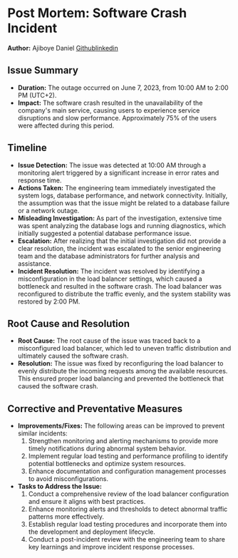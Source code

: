 # Post Mortem: Software Crash Incident

**Author:** Ajiboye Daniel [Github](https://github.com/Blackart-glitch)[linkedin](https://www.linkedin.com/in/daniel-boy%C3%A9-58366a1b4/)

## Issue Summary

- **Duration:** The outage occurred on June 7, 2023, from 10:00 AM to 2:00 PM (UTC+2).
- **Impact:** The software crash resulted in the unavailability of the company's main service, causing users to experience service disruptions and slow performance. Approximately 75% of the users were affected during this period.

## Timeline

- **Issue Detection:** The issue was detected at 10:00 AM through a monitoring alert triggered by a significant increase in error rates and response time.
- **Actions Taken:** The engineering team immediately investigated the system logs, database performance, and network connectivity. Initially, the assumption was that the issue might be related to a database failure or a network outage.
- **Misleading Investigation:** As part of the investigation, extensive time was spent analyzing the database logs and running diagnostics, which initially suggested a potential database performance issue.
- **Escalation:** After realizing that the initial investigation did not provide a clear resolution, the incident was escalated to the senior engineering team and the database administrators for further analysis and assistance.
- **Incident Resolution:** The incident was resolved by identifying a misconfiguration in the load balancer settings, which caused a bottleneck and resulted in the software crash. The load balancer was reconfigured to distribute the traffic evenly, and the system stability was restored by 2:00 PM.

## Root Cause and Resolution

- **Root Cause:** The root cause of the issue was traced back to a misconfigured load balancer, which led to uneven traffic distribution and ultimately caused the software crash.
- **Resolution:** The issue was fixed by reconfiguring the load balancer to evenly distribute the incoming requests among the available resources. This ensured proper load balancing and prevented the bottleneck that caused the software crash.

## Corrective and Preventative Measures

- **Improvements/Fixes:** The following areas can be improved to prevent similar incidents:
  1. Strengthen monitoring and alerting mechanisms to provide more timely notifications during abnormal system behavior.
  2. Implement regular load testing and performance profiling to identify potential bottlenecks and optimize system resources.
  3. Enhance documentation and configuration management processes to avoid misconfigurations.
- **Tasks to Address the Issue:**
  1. Conduct a comprehensive review of the load balancer configuration and ensure it aligns with best practices.
  2. Enhance monitoring alerts and thresholds to detect abnormal traffic patterns more effectively.
  3. Establish regular load testing procedures and incorporate them into the development and deployment lifecycle.
  4. Conduct a post-incident review with the engineering team to share key learnings and improve incident response processes.